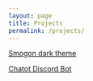 ```yaml
---
layout: page
title: Projects
permalink: /projects/
---
```


[Smogon dark theme](https://www.smogon.com/forums/threads/smogon-noir-a-complete-dark-theme-for-smogon.3626417/)

[Chatot Discord Bot](https://github.com/shinyfinder/chatot-smogon)